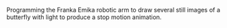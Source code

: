Programming the Franka Emika robotic arm to draw several still images of a butterfly with light to produce a stop motion animation.